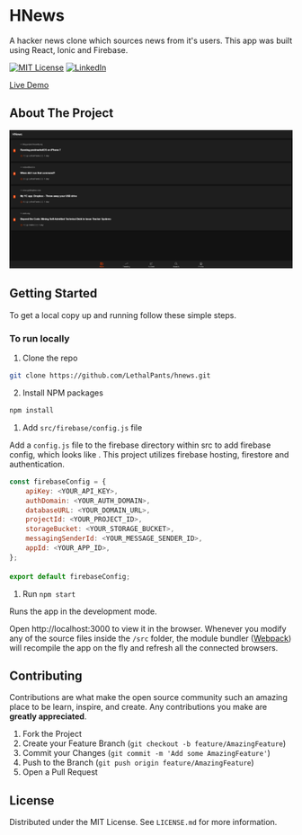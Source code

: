 # HNews

A hacker news clone which sources news from it's users. This app was built using React, Ionic and Firebase.

[![MIT License][license-shield]][license-url] [![LinkedIn][linkedin-shield]][linkedin-url]

<a href = 'https://hnews-2a163.firebaseapp.com/' target="_blank">Live Demo</a>

## About The Project

![HNews Screen Shot][product-screenshot]

<!-- GETTING STARTED -->

## Getting Started

To get a local copy up and running follow these simple steps.

### To run locally

1. Clone the repo

```sh
git clone https://github.com/LethalPants/hnews.git
```

2. Install NPM packages

```sh
npm install
```

1. Add `src/firebase/config.js` file

Add a `config.js` file to the firebase directory within src to add firebase config, which looks like .
This project utilizes firebase hosting, firestore and authentication.

```js
const firebaseConfig = {
    apiKey: <YOUR_API_KEY>,
    authDomain: <YOUR_AUTH_DOMAIN>,
    databaseURL: <YOUR_DOMAIN_URL>,
    projectId: <YOUR_PROJECT_ID>,
    storageBucket: <YOUR_STORAGE_BUCKET>,
    messagingSenderId: <YOUR_MESSAGE_SENDER_ID>,
    appId: <YOUR_APP_ID>,
};

export default firebaseConfig;

```

1. Run `npm start`

Runs the app in the development mode.

Open http://localhost:3000 to view it in the browser. Whenever you modify any of the source files inside the `/src` folder,
the module bundler ([Webpack](http://webpack.github.io/)) will recompile the app on the fly and refresh all the connected browsers.

## Contributing

Contributions are what make the open source community such an amazing place to be learn, inspire, and create. Any contributions you make are **greatly appreciated**.

1. Fork the Project
2. Create your Feature Branch (`git checkout -b feature/AmazingFeature`)
3. Commit your Changes (`git commit -m 'Add some AmazingFeature'`)
4. Push to the Branch (`git push origin feature/AmazingFeature`)
5. Open a Pull Request

<!-- LICENSE -->

## License

Distributed under the MIT License. See `LICENSE.md` for more information.

[license-shield]: https://img.shields.io/github/license/othneildrew/Best-README-Template.svg?style=flat-square
[license-url]: https://github.com/LethalPants/hnews/blob/master/LICENSE.md
[linkedin-shield]: https://img.shields.io/badge/-LinkedIn-black.svg?style=flat-square&logo=linkedin&colorB=555
[linkedin-url]: https://www.linkedin.com/in/hatim-murtuza-669072175/
[product-screenshot]: https://github.com/LethalPants/hnews/blob/master/screenshot/hnews.png
